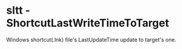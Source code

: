 # sltt - ShortcutLastWriteTimeToTarget
Windows shortcut(.lnk) file's LastUpdateTime update to target's one.
